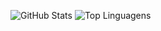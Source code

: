 ![GitHub Stats](https://github-readme-stats.vercel.app/api?username=delta-isr&show_icons=true&theme=radical)
![Top Linguagens](https://github-readme-stats.vercel.app/api/top-langs/?username=delta-isr&layout=compact&theme=radical)


